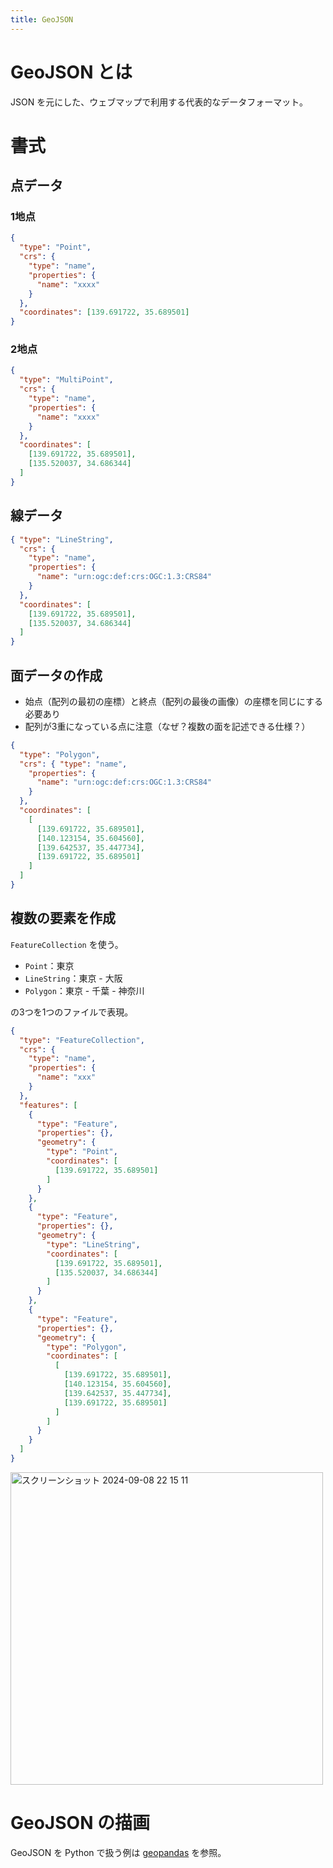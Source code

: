 ```yaml
---
title: GeoJSON
---
```

# GeoJSON とは

JSON を元にした、ウェブマップで利用する代表的なデータフォーマット。


# 書式

## 点データ

### 1地点

```json
{
  "type": "Point",
  "crs": {
    "type": "name",
    "properties": {
      "name": "xxxx"
    }
  },
  "coordinates": [139.691722, 35.689501]
}
```

### 2地点

```json
{
  "type": "MultiPoint",
  "crs": {
    "type": "name",
    "properties": {
      "name": "xxxx"
    }
  },
  "coordinates": [
    [139.691722, 35.689501],
    [135.520037, 34.686344]
  ]
}
```


## 線データ

```json
{ "type": "LineString",
  "crs": {
    "type": "name",
    "properties": {
      "name": "urn:ogc:def:crs:OGC:1.3:CRS84"
    }
  },
  "coordinates": [
    [139.691722, 35.689501],
    [135.520037, 34.686344]
  ]
}
```

## 面データの作成

- 始点（配列の最初の座標）と終点（配列の最後の画像）の座標を同じにする必要あり
- 配列が3重になっている点に注意（なぜ？複数の面を記述できる仕様？）

```json
{
  "type": "Polygon",
  "crs": { "type": "name",
    "properties": {
      "name": "urn:ogc:def:crs:OGC:1.3:CRS84"
    }
  },
  "coordinates": [
    [
      [139.691722, 35.689501],
      [140.123154, 35.604560],
      [139.642537, 35.447734],
      [139.691722, 35.689501]
    ]
  ]
}
```


## 複数の要素を作成

`FeatureCollection` を使う。

- `Point`：東京
- `LineString`：東京 - 大阪
- `Polygon`：東京 - 千葉 - 神奈川

の3つを1つのファイルで表現。

```json
{
  "type": "FeatureCollection",
  "crs": {
    "type": "name",
    "properties": {
      "name": "xxx"
    }
  },
  "features": [
    {
      "type": "Feature",
      "properties": {},
      "geometry": {
        "type": "Point",
        "coordinates": [
          [139.691722, 35.689501]
        ]
      }
    },
    {
      "type": "Feature",
      "properties": {},
      "geometry": {
        "type": "LineString",
        "coordinates": [
          [139.691722, 35.689501],
          [135.520037, 34.686344]
        ]
      }
    },
    {
      "type": "Feature",
      "properties": {},
      "geometry": {
        "type": "Polygon",
        "coordinates": [
          [
            [139.691722, 35.689501],
            [140.123154, 35.604560],
            [139.642537, 35.447734],
            [139.691722, 35.689501]
          ]
        ]
      }
    }
  ]
}
```

<img width="500" alt="スクリーンショット 2024-09-08 22 15 11" src="https://gist.github.com/user-attachments/assets/22c2df84-31d9-4456-998e-46b50e1f93ae">


# GeoJSON の描画

GeoJSON を Python で扱う例は [geopandas](../../Language/Python/Library/geopandas.md) を参照。

